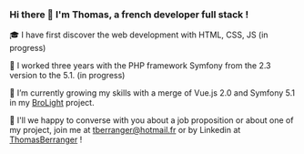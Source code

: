 ### Hi there 👋 I'm Thomas, a french developer full stack !

🎓 I have first discover the web development with HTML, CSS, JS (in progress)

🚀 I worked three years with the PHP framework Symfony from the 2.3 version to the 5.1. (in progress)

🌱 I’m currently growing my skills with a merge of Vue.js 2.0 and Symfony 5.1 in my [BroLight](https://github.com/ThomasBerranger/BroLight) project.

💬 I'll we happy to converse with you about a job proposition or about one of my project, join me at tberranger@hotmail.fr or by Linkedin at [ThomasBerranger](https://www.linkedin.com/in/thomas-berranger/) !

<!--ThomasBerranger/ThomasBerranger** is a ✨ _special_ ✨ repository because its `README.md` (this file) appears on your GitHub profile.-->
